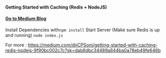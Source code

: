 #### Getting Started with Caching (Redis + NodeJS)
#### [Go to Medium Blog](https://medium.com/@iCPSoni/getting-started-with-caching-redis-nodejs-9f90bc002c7c?sk=dab6dbc34489a844ba0a78eb49fe646b) 

Install Dependencies with```npm install```
Start Server (Make sure Redis is up and running) ```node index.js```

For more : https://medium.com/@iCPSoni/getting-started-with-caching-redis-nodejs-9f90bc002c7c?sk=dab6dbc34489a844ba0a78eb49fe646b
